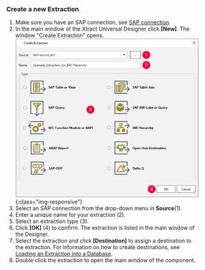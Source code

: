 ### Create a new Extraction

1. Make sure you have an SAP connection, see [SAP connection](../introduction/sap-connection).
2. In the main window of the Xtract Universal Designer click **[New]**. The window "Create Extraction" opens.
![Create-Extraction](/img/content/xu/xu_createExtraction.png){:class="img-responsive"}
3. Select an SAP connection from the drop-down menu in **Source**(1).
4. Enter a unique name for your extraction (2).
5. Select an extraction type (3).
6. Click **[OK]** (4) to confirm. The extraction is listed in the main window of the Designer.
7. Select the extraction and click **[Destination]** to assign a destination to the extraction. 
For information on how to create destinations, see [Loading an Extraction into a Database](../getting-started/load-an-extraction-into_database).
8. Double click the extraction to open the main window of the component.
